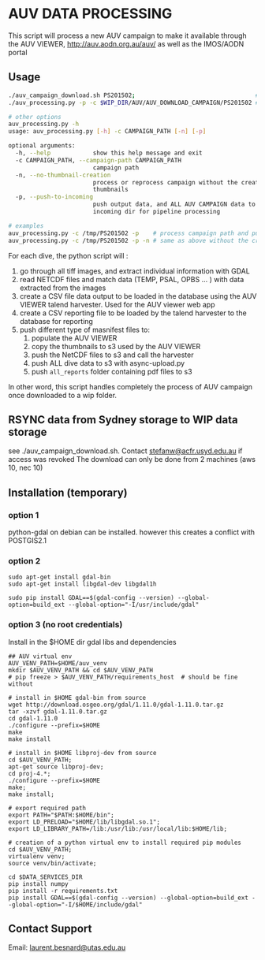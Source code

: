 # AUV DATA PROCESSING
This script will process a new AUV campaign to make it available through the AUV VIEWER, http://auv.aodn.org.au/auv/ as well as the IMOS/AODN portal

## Usage

``` bash
./auv_campaign_download.sh PS201502;                                  # downloads a full campaign to WIP_DIR by performing an rsync (~20 40GB)
./auv_processing.py -p -c $WIP_DIR/AUV/AUV_DOWNLOAD_CAMPAIGN/PS201502 # process the campaign, and push all information to both AUV harvesters, auv viewer and campaign data to S3
```

```bash
# other options
auv_processing.py -h
usage: auv_processing.py [-h] -c CAMPAIGN_PATH [-n] [-p]

optional arguments:
  -h, --help            show this help message and exit
  -c CAMPAIGN_PATH, --campaign-path CAMPAIGN_PATH
                        campaign path
  -n, --no-thumbnail-creation
                        process or reprocess campaign without the creation of
                        thumbnails
  -p, --push-to-incoming
                        push output data, and ALL AUV CAMPAIGN data to
                        incoming dir for pipeline processing

# examples
auv_processing.py -c /tmp/PS201502 -p    # process campaign path and push data to incoming dir
auv_processing.py -c /tmp/PS201502 -p -n # same as above without the creation of thumbnails
```

For each dive, the python script will :
 1. go through all tiff images, and extract individual information with GDAL
 2. read NETCDF files and match data (TEMP, PSAL, OPBS ... ) with data extracted from the images
 3. create a CSV file data output to be loaded in the database using the AUV VIEWER talend harvester. Used for the AUV viewer web app
 4. create a CSV reporting file to be loaded by the talend harvester to the database for reporting
 5. push different type of masnifest files to:
      1. populate the AUV VIEWER
      2. copy the thumbnails to s3 used by the AUV VIEWER
      3. push the NetCDF files to s3 and call the harvester
      4. push ALL dive data to s3 with async-upload.py
      5. push ```all_reports``` folder containing pdf files to s3

In other word, this script handles completely the process of AUV campaign once downloaded to a wip folder.

## RSYNC data from Sydney storage to WIP data storage
see ./auv_campaign_download.sh. Contact stefanw@acfr.usyd.edu.au if access was revoked
The download can only be done from 2 machines (aws 10, nec 10)

## Installation (temporary)

### option 1
python-gdal on debian can be installed. however this creates a conflict with POSTGIS2.1

### option 2
```
sudo apt-get install gdal-bin
sudo apt-get install libgdal-dev libgdal1h

sudo pip install GDAL==$(gdal-config --version) --global-option=build_ext --global-option="-I/usr/include/gdal" 
```

### option 3 (no root credentials)

Install in the $HOME dir gdal libs and dependencies
```
## AUV virtual env
AUV_VENV_PATH=$HOME/auv_venv
mkdir $AUV_VENV_PATH && cd $AUV_VENV_PATH
# pip freeze > $AUV_VENV_PATH/requirements_host  # should be fine without

# install in $HOME gdal-bin from source
wget http://download.osgeo.org/gdal/1.11.0/gdal-1.11.0.tar.gz
tar -xzvf gdal-1.11.0.tar.gz
cd gdal-1.11.0
./configure --prefix=$HOME
make
make install

# install in $HOME libproj-dev from source
cd $AUV_VENV_PATH;
apt-get source libproj-dev;
cd proj-4.*;
./configure --prefix=$HOME
make;
make install;

# export required path
export PATH="$PATH:$HOME/bin";
export LD_PRELOAD="$HOME/lib/libgdal.so.1";
export LD_LIBRARY_PATH=/lib:/usr/lib:/usr/local/lib:$HOME/lib;

# creation of a python virtual env to install required pip modules
cd $AUV_VENV_PATH;
virtualenv venv;
source venv/bin/activate;

cd $DATA_SERVICES_DIR
pip install numpy
pip install -r requirements.txt
pip install GDAL==$(gdal-config --version) --global-option=build_ext --global-option="-I/$HOME/include/gdal"
```


## Contact Support
Email: laurent.besnard@utas.edu.au
